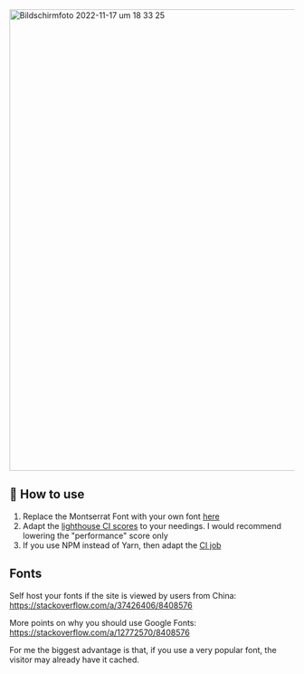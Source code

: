 <img width="815" alt="Bildschirm­foto 2022-11-17 um 18 33 25" src="https://user-images.githubusercontent.com/18708105/202517190-f3d69480-10c6-419c-bfd2-1f3a188e84b7.png">



## 🚀 How to use

1. Replace the Montserrat Font with your own font [here](https://github.com/konstantinschuette/gatsby-tailwind-starter/blob/main/src/components/seo.js#L8)
2. Adapt the [lighthouse CI scores](https://github.com/konstantinschuette/gatsby-tailwind-starter/blob/main/.github/workflows/assertions.json) to your needings. I would recommend lowering the "performance" score only
3. If you use NPM instead of Yarn, then adapt the [CI job](https://github.com/konstantinschuette/gatsby-tailwind-starter/blob/main/.github/workflows/ci.yml)


## Fonts
Self host your fonts if the site is viewed by users from China: https://stackoverflow.com/a/37426406/8408576

More points on why you should use Google Fonts: https://stackoverflow.com/a/12772570/8408576

For me the biggest advantage is that, if you use a very popular font, the visitor may already have it cached.
